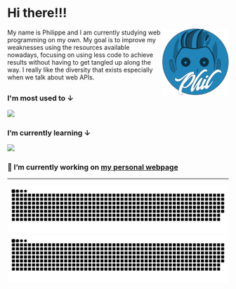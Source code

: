 # Hi there!!!


<img align="right" src="src/render-logo.png" width="30%">

<p align="left">My name is Philippe and I am currently studying web programming on my own. My goal is to improve my weaknesses using the resources available nowadays, focusing on using less code to achieve results without having to get tangled up along the way. I really like the diversity that exists especially when we talk about web APIs.</p>

##


### I'm most used to ↓</h3>
<p align="left">
    <img src="https://skillicons.dev/icons?i=html,css,js,ps">
<p/>

### I’m currently learning ↓
<p align="left">
    <img src="https://skillicons.dev/icons?i=webpack">
<p/>

### 🔭 I’m currently working on <a href="https://srphilippe.github.io/phil-portfolio/">my personal webpage</a>

---

![GitHub Snake Light](https://raw.githubusercontent.com/SrPhilippe/SrPhilippe/output/github-contribution-grid-snake.svg#gh-light-mode-only)
![GitHub Snake dark](https://raw.githubusercontent.com/SrPhilippe/SrPhilippe/output/github-contribution-grid-snake-dark.svg#gh-dark-mode-only)
